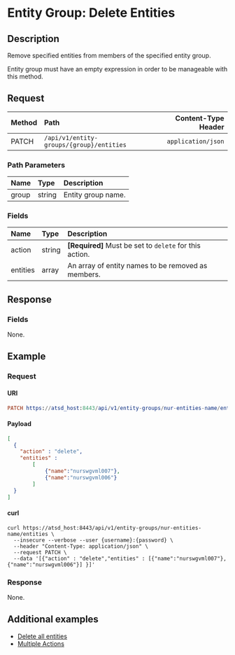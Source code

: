 # Entity Group: Delete Entities

## Description

Remove specified entities from members of the specified entity group.

Entity group must have an empty expression in order to be manageable with this method.

## Request

| **Method** | **Path** | **Content-Type Header**|
|:---|:---|---:|
| PATCH | `/api/v1/entity-groups/{group}/entities` | `application/json` |

### Path Parameters 

|**Name**|**Type**|**Description**|
|:---|:---|:---|
| group |string|Entity group name.|

### Fields

|**Name**|**Type**|**Description**|
|:---|:---|:---|
| action | string | **[Required]** Must be set to `delete` for this action. |
| entities | array | An array of entity names to be removed as members. |

## Response

### Fields

None.

## Example

### Request

#### URI

```elm
PATCH https://atsd_host:8443/api/v1/entity-groups/nur-entities-name/entities
```

#### Payload

```json
[
  {
    "action" : "delete",
    "entities" : 
        [
            {"name":"nurswgvml007"},
            {"name":"nurswgvml006"}
        ]
  }
]
```

#### curl

```
curl https://atsd_host:8443/api/v1/entity-groups/nur-entities-name/entities \
  --insecure --verbose --user {username}:{password} \
  --header "Content-Type: application/json" \
  --request PATCH \
  --data '[{"action" : "delete","entities" : [{"name":"nurswgvml007"},{"name":"nurswgvml006"}] }]'
```

### Response

None.

## Additional examples

* [Delete all entities](examples/delete-all-entities.md)
* [Multiple Actions](examples/multiple-actions.md)
